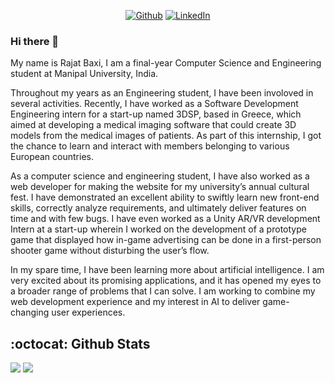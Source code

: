 <!--
**Rajatino16/Rajatino16** is a ✨ _special_ ✨ repository because its `README.md` (this file) appears on your GitHub profile.

Here are some ideas to get you started:

- 🔭 I’m currently working on ...
- 🌱 I’m currently learning ...
- 👯 I’m looking to collaborate on ...
- 🤔 I’m looking for help with ...
- 💬 Ask me about ...
- 📫 How to reach me: ...
- 😄 Pronouns: ...
- ⚡ Fun fact: ...
-->
<div >

 
<!-- ![Github](https://user-images.githubusercontent.com/51144829/133453643-c01a04d0-9402-47e1-8933-74a85e1b2d1d.jpg) -->

<p align="center">
 <a href="https://github.com/Rajatino16" target="_blank"><img alt="Github" src="https://img.shields.io/badge/GitHub-%2312100E.svg?&style=for-the-badge&logo=Github&logoColor=white" /></a> 
 <a href="https://www.linkedin.com/in/rajat-baxi-68041716a/" target="_blank"><img alt="LinkedIn" src="https://img.shields.io/badge/linkedin-%230077B5.svg?&style=for-the-badge&logo=linkedin&logoColor=white" /></a> 
</p>
 
</p>
<div>
  
  ### Hi there 👋
My name is Rajat Baxi, I am a final-year Computer Science and Engineering student at Manipal University, India. 
 
Throughout my years as an Engineering student, I have been involoved in several activities. Recently, I have worked as a Software Development Engineering intern for a start-up named 3DSP, based in Greece, which aimed at developing a medical imaging software that could create 3D models from the medical images of patients. As part of this internship, I got the chance to learn and interact with members belonging to various European countries. 

As a computer science and engineering student, I have also worked as a web developer for making the website for my university’s annual cultural fest. I have demonstrated an excellent ability to swiftly learn new front-end skills, correctly analyze requirements, and ultimately deliver features on time and with few bugs. I have even worked as a Unity AR/VR development Intern at a start-up wherein I worked on the development of a prototype game that displayed how in-game advertising can be done in a first-person shooter game without disturbing the user’s flow. 

In my spare time, I have been learning more about artificial intelligence. I am very excited about its promising applications, and it has opened my eyes to a broader range of problems that I can solve. I am working to combine my web development experience and my interest in AI to deliver game-changing user experiences. 


## :octocat: Github Stats 
 
 
[![](https://github-readme-stats.vercel.app/api?username=Rajatino16&count_private=true)](https://github.com/Rajatino16/github-readme-stats)
[![](https://github-readme-stats.vercel.app/api/top-langs/?username=Rajatino16&hide=jupyter%20notebook,html,c&langs_count=6)](https://github.com/Rajatino16/github-readme-stats)
 
